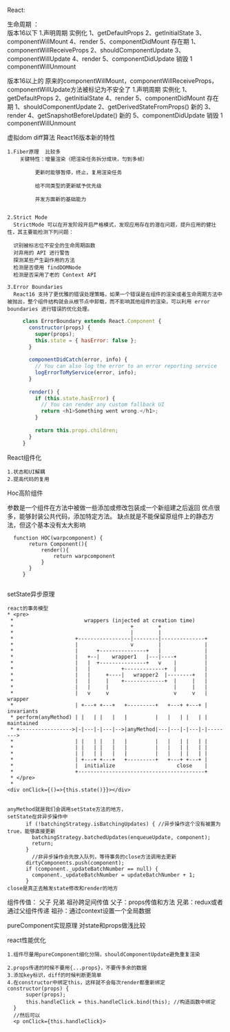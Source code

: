 React:

生命周期  ：   
版本16以下
1.声明周期 
实例化
    1、getDefaultProps
    2、getInitialState
    3、componentWillMount
    4、render
    5、componentDidMount
存在期
    1、componentWillReceiveProps
    2、shouldComponentUpdate
    3、componentWillUpdate
    4、render
    5、componentDidUpdate
 销毁
    1 componentWillUnmount
 
 版本16以上的
 原来的componentWillMount，componentWillReceiveProps，componentWillUpdate方法被标记为不安全了
 1.声明周期 
 实例化
     1、getDefaultProps
     2、getInitialState 
     4、render
     5、componentDidMount
 存在期
     1、shouldComponentUpdate
     2、getDerivedStateFromProps()  新的
     3、render
     4、getSnapshotBeforeUpdate()  新的
     5、componentDidUpdate
  销毁
     1 componentWillUnmount
     
 
 虚拟dom
 diff算法
 React16版本新的特性
 
    1.Fiber原理  比较多
        关键特性：增量渲染（把渲染任务拆分成块，匀到多帧）
             
             更新时能够暂停，终止，复用渲染任务
             
             给不同类型的更新赋予优先级
             
             并发方面新的基础能力
             
        
    2.Strict Mode
      StrictMode 可以在开发阶段开启严格模式，发现应用存在的潜在问题，提升应用的健壮性，其主要能检测下列问题：
      
      识别被标志位不安全的生命周期函数
      对弃用的 API 进行警告
      探测某些产生副作用的方法
      检测是否使用 findDOMNode
      检测是否采用了老的 Context API
      
    3.Error Boundaries
      React16 支持了更优雅的错误处理策略，如果一个错误是在组件的渲染或者生命周期方法中被抛出，整个组件结构就会从根节点中卸载，而不影响其他组件的渲染，可以利用 error boundaries 进行错误的优化处理。
   ```js
        class ErrorBoundary extends React.Component {
          constructor(props) {
            super(props);
            this.state = { hasError: false };
          }
        
          componentDidCatch(error, info) {
            // You can also log the error to an error reporting service
            logErrorToMyService(error, info);
          }
        
          render() {
            if (this.state.hasError) {
              // You can render any custom fallback UI
              return <h1>Something went wrong.</h1>;
            }
        
            return this.props.children; 
          }
        }

```

 React组件化
 
    1.状态和UI解耦
    2.提高代码的复用
 
 
 Hoc高阶组件
 
 参数是一个组件在方法中被做一些添加或修改包装成一个新组建之后返回
 优点很多，能够封装公共代码，添加特定方法。
 缺点就是不能保留原组件上的静态方法，但这个基本没有太大影响
   ```
     function HOC(warpcomponent) {
          return Component(){
              render(){
                  return warpcomponent
              }
          }
        }
    
   ```
    
 
 setState异步原理
    
    react的事务模型
    * <pre>
     *                       wrappers (injected at creation time)
     *                                      +        +
     *                                      |        |
     *                    +-----------------|--------|--------------+
     *                    |                 v        |              |
     *                    |      +---------------+   |              |
     *                    |   +--|    wrapper1   |---|----+         |
     *                    |   |  +---------------+   v    |         |
     *                    |   |          +-------------+  |         |
     *                    |   |     +----|   wrapper2  |--------+   |
     *                    |   |     |    +-------------+  |     |   |
     *                    |   |     |                     |     |   |
     *                    |   v     v                     v     v   | wrapper
     *                    | +---+ +---+   +---------+   +---+ +---+ | invariants
     * perform(anyMethod) | |   | |   |   |         |   |   | |   | | maintained
     * +----------------->|-|---|-|---|-->|anyMethod|---|---|-|---|-|-------->
     *                    | |   | |   |   |         |   |   | |   | |
     *                    | |   | |   |   |         |   |   | |   | |
     *                    | |   | |   |   |         |   |   | |   | |
     *                    | +---+ +---+   +---------+   +---+ +---+ |
     *                    |  initialize                    close    |
     *                    +-----------------------------------------+
     * </pre>
     *
    <div onClick={()=>{this.state()}}></div>
    
    
    anyMethod就是我们会调用setState方法的地方，
    setState在非异步操作中
          if (!batchingStrategy.isBatchingUpdates) { //异步操作这个没有被置为true，能够直接更新
            batchingStrategy.batchedUpdates(enqueueUpdate, component);
            return;
          }
            //非异步操作会先放入队列，等待事务的close方法调用去更新
          dirtyComponents.push(component);
          if (component._updateBatchNumber == null) {
            component._updateBatchNumber = updateBatchNumber + 1;
          }
    close是真正去触发state修改和render的地方
    
    
    
 
 组件传值： 父子  兄弟   祖孙跨足间传值
 父子：props传值和方法
 兄弟：redux或者通过父组件传递
 祖孙：通过context设置一个全局数据

 pureComponent实现原理
 对state和props做浅比较
 
 react性能优化
 
    1.组件尽量用pureComponent细化分隔，shouldComponentUpdate避免重复渲染

    2.props传递的时候不要用{...props}，不要传多余的数据
    3.添加key标识，diff的时候判断更简单
    4.在constructor中绑定this，这样就不会每次render都重新绑定
    constructor(props) {
          super(props);
          this.handleClick = this.handleClick.bind(this); //构造函数中绑定
      }
      //然后可以
      <p onClick={this.handleClick}>
 